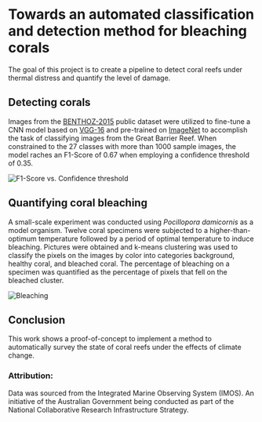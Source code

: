 # Towards an automated classification and detection method for bleaching corals 

The goal of this project is to create a pipeline to detect coral reefs under thermal distress and quantify the level of damage.

## Detecting corals

Images from the [BENTHOZ-2015](https://figshare.com/articles/BENTHOZ-2015_public_data_set/1524165) public dataset were utilized to fine-tune a CNN model based on [VGG-16](https://neurohive.io/en/popular-networks/vgg16/) and pre-trained on [ImageNet](http://www.image-net.org/) to accomplish the task of classifying images from the Great Barrier Reef. When constrained to the 27 classes with more than 1000 sample images, the model raches an F1-Score of 0.67 when employing a confidence threshold of 0.35.

![F1-Score vs. Confidence threshold](https://drive.google.com/uc?export=view&id=1A0nVi7DRlJP2uMIOBcL5YItHYnOrI6w7)

## Quantifying coral bleaching

A small-scale experiment was conducted using *Pocillopora damicornis* as a model organism. Twelve coral specimens were subjected to a higher-than-optimum temperature followed by a period of optimal temperature to induce bleaching. Pictures were obtained and k-means clustering was used to classify the pixels on the images by color into categories background, healthy coral, and bleached coral. The percentage of bleaching on a specimen was quantified as the percentage of pixels that fell on the bleached cluster.

![Bleaching](https://drive.google.com/uc?export=1p1zNO6dC4jOKmv8GN2naVPN74XRfMKS-)


## Conclusion
This work shows a proof-of-concept to implement a method to automatically survey the state of coral reefs under the effects of climate change.

### Attribution:
Data was sourced from the Integrated Marine Observing System (IMOS). An initiative of the Australian Government being conducted as part of the National Collaborative Research Infrastructure Strategy.
